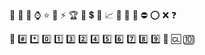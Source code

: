 
🚀  🚦 🛑 ⌚ ⭐ 🌈 ⚡ 🏆 📣 💲 📝 📈 📌 🔨 🧲 ⛔ ⭕ ❌  ❓

🔴
#️⃣
*️⃣
0️⃣
1️⃣	
3️⃣	
2️⃣	
4️⃣	
5️⃣	
6️⃣ 
7️⃣	
8️⃣	
9️⃣	
🏁
🆑
🔟	